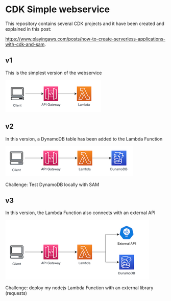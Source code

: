 # CDK Simple webservice

This repository contains several CDK projects and it have been created and explained in this post:

<https://www.playingaws.com/posts/how-to-create-serverless-applications-with-cdk-and-sam>.

## v1

This is the simplest version of the webservice

![simple-webservice-v1](v1-simple/simple-webservice-v1.png)

## v2

In this version, a DynamoDB table has been added to the Lambda Function

![simple-webservice-v2](v2-dynamodb/simple-webservice-v2.png)

Challenge: Test DynamoDB locally with SAM

## v3

In this version, the Lambda Function also connects with an external API

![simple-webservice-v3](v3-dynamodb-and-external-api/simple-webservice-v3.png)

Challenge: deploy my nodejs Lambda Function with an external library (requests)
